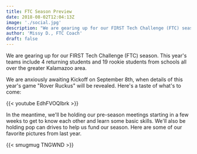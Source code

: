 ```yaml
---
title: FTC Season Preview
date: 2018-08-02T12:04:13Z
image: './social.jpg'
description: "We are gearing up for our FIRST Tech Challenge (FTC) season.  This year's teams include 4 returning students and 19 rookie students from schools all over the greater Kalamazoo area."
author: 'Missy D., FTC Coach'
draft: false
---
```


We are gearing up for our FIRST Tech Challenge (FTC) season. This year's teams include 4 returning students and 19 rookie students from schools all over the greater Kalamazoo area.

<!--more-->

We are anxiously awaiting Kickoff on September 8th, when details of this year's game "Rover Ruckus" will be revealed. Here's a taste of what's to come:

{{< youtube EdhFVOQlbrk >}}

In the meantime, we'll be holding our pre-season meetings starting in a few weeks to get to know each other and learn some basic skills. We'll also be holding pop can drives to help us fund our season. Here are some of our favorite pictures from last year.

{{< smugmug TNGWND >}}
